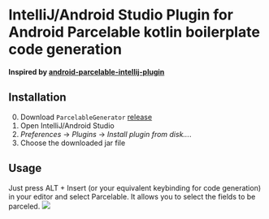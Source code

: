 # IntelliJ/Android Studio Plugin for Android Parcelable kotlin boilerplate code generation
**Inspired by [android-parcelable-intellij-plugin]("https://github.com/mcharmas/android-parcelable-intellij-plugin")**

## Installation

 0. Download `ParcelableGenerator` [release]()
 0. Open IntelliJ/Android Studio
 0. *Preferences* -> *Plugins* -> *Install plugin from disk...*.
 0. Choose the downloaded jar file

## Usage
Just press ALT + Insert (or your equivalent keybinding for code generation) in your editor and select Parcelable. It allows you to select the fields to be parceled.
![](uasge.gif)

